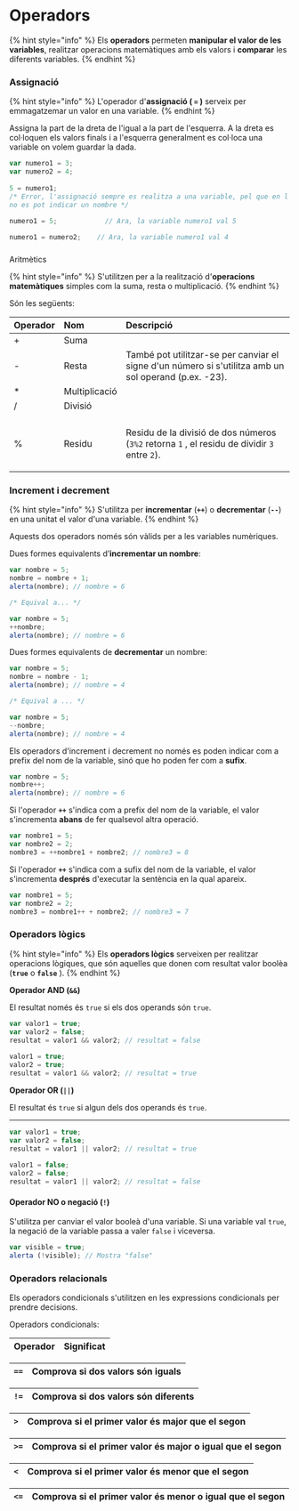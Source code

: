 # Operadors

{% hint style="info" %}
Els **operadors** permeten **manipular el valor de les variables**, realitzar operacions matemàtiques amb els valors i **comparar** les diferents variables.
{% endhint %}

### Assignació

{% hint style="info" %}
L'operador d'**assignació \( `=` \)** serveix per emmagatzemar un valor en una variable.
{% endhint %}

Assigna la part de la dreta de l'igual a la part de l'esquerra. A la dreta es col·loquen els valors finals i a l'esquerra generalment es col·loca una variable on volem guardar la dada.

```javascript
var numero1 = 3; 
var numero2 = 4; 
 
5 = numero1;
/* Error, l'assignació sempre es realitza a una variable, pel que en l'esquerra 
no es pot indicar un nombre */ 
 
numero1 = 5; 			// Ara, la variable numero1 val 5 

numero1 = numero2;    // Ara, la variable numero1 val 4 
```

### Aritmètics

{% hint style="info" %}
S'utilitzen per a la realització d'**operacions matemàtiques** simples com la suma, resta o multiplicació.
{% endhint %}

Són les següents:

<table>
  <thead>
    <tr>
      <th style="text-align:left">Operador</th>
      <th style="text-align:left">Nom</th>
      <th style="text-align:left">Descripci&#xF3;</th>
    </tr>
  </thead>
  <tbody>
    <tr>
      <td style="text-align:left">+</td>
      <td style="text-align:left">Suma</td>
      <td style="text-align:left"></td>
    </tr>
    <tr>
      <td style="text-align:left">-</td>
      <td style="text-align:left">Resta</td>
      <td style="text-align:left">Tamb&#xE9; pot utilitzar-se per canviar el signe d&apos;un n&#xFA;mero
        si s&apos;utilitza amb un sol operand (p.ex. -23).</td>
    </tr>
    <tr>
      <td style="text-align:left">*</td>
      <td style="text-align:left">Multiplicaci&#xF3;</td>
      <td style="text-align:left"></td>
    </tr>
    <tr>
      <td style="text-align:left">/</td>
      <td style="text-align:left">Divisi&#xF3;</td>
      <td style="text-align:left"></td>
    </tr>
    <tr>
      <td style="text-align:left"></td>
      <td style="text-align:left"></td>
      <td style="text-align:left"></td>
    </tr>
    <tr>
      <td style="text-align:left">%</td>
      <td style="text-align:left">Residu</td>
      <td style="text-align:left">
        <p></p>
        <p>Residu de la divisi&#xF3; de dos n&#xFA;meros (<code>3%2</code> retorna <code>1</code> ,
          el residu de dividir <code>3</code> entre <code>2</code>).</p>
      </td>
    </tr>
  </tbody>
</table>

### Increment i decrement

{% hint style="info" %}
S'utilitza per **incrementar** \(**`++`**\) o **decrementar** \(**`--`**\) en una unitat el valor d'una variable.
{% endhint %}

Aquests dos operadors només són vàlids per a les variables numèriques.

Dues formes equivalents d’**incrementar un nombre**:

```javascript
var nombre = 5; 
nombre = nombre + 1; 
alerta(nombre); // nombre = 6

/* Equival a... */

var nombre = 5; 
++nombre; 
alerta(nombre); // nombre = 6
```

Dues formes equivalents de **decrementar** un nombre:

```javascript
var nombre = 5; 
nombre = nombre - 1; 
alerta(nombre); // nombre = 4

/* Equival a ... */

var nombre = 5; 
--nombre; 
alerta(nombre); // nombre = 4
```

Els operadors d'increment i decrement no només es poden indicar com a prefix del nom de la variable, sinó que ho poden fer com a **sufix**.

```javascript
var nombre = 5; 
nombre++; 
alerta(nombre); // nombre = 6
```

Si l'operador **`++`** s'indica com a prefix del nom de la variable, el valor s'incrementa **abans** de fer qualsevol altra operació.

```javascript
var nombre1 = 5; 
var nombre2 = 2; 
nombre3 = ++nombre1 + nombre2; // nombre3 = 8
```

Si l'operador **`++`** s'indica com a sufix del nom de la variable, el valor s'incrementa **després** d'executar la sentència en la qual apareix.

```javascript
var nombre1 = 5; 
var nombre2 = 2; 
nombre3 = nombre1++ + nombre2; // nombre3 = 7
```

### Operadors lògics

{% hint style="info" %}
Els **operadors lògics** serveixen per realitzar operacions lògiques, que són aquelles que donen com resultat valor boolèa \(**`true`** o **`false`** \).
{% endhint %}

**Operador AND \(`&&`\)**

El resultat només és `true` si els dos operands són `true`.

```javascript
var valor1 = true; 
var valor2 = false; 
resultat = valor1 && valor2; // resultat = false 
 
valor1 = true; 
valor2 = true; 
resultat = valor1 && valor2; // resultat = true
```

**Operador OR \(`||`\)**

El resultat és `true` si algun dels dos operands és `true`.****

```javascript
var valor1 = true; 
var valor2 = false; 
resultat = valor1 || valor2; // resultat = true
 
valor1 = false; 
valor2 = false; 
resultat = valor1 || valor2; // resultat = false
```

#### Operador NO o negació \(`!`\)

S'utilitza per canviar el valor booleà d'una variable. Si una variable val `true`, la negació de la variable passa a valer `false` i viceversa.

```javascript
var visible = true; 
alerta (!visible); // Mostra "false"
```

### **Operadors r**elacionals

Els operadors condicionals s'utilitzen en les expressions condicionals per prendre decisions.

Operadors condicionals:

| Operador | Significat |
| :--- | :--- |


| `==` | Comprova si dos valors són iguals |
| :--- | :--- |


| `!=` | Comprova si dos valors són diferents |
| :--- | :--- |


| `>` | Comprova si el primer valor és major que el segon |
| :--- | :--- |


| `>=` | Comprova si el primer valor és major o igual que el segon |
| :--- | :--- |


| `<` | Comprova si el primer valor és menor que el segon |
| :--- | :--- |


| `<=` | Comprova si el primer valor és menor o igual que el segon |
| :--- | :--- |




